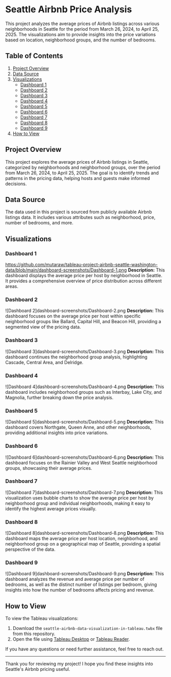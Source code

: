 # Seattle Airbnb Price Analysis

This project analyzes the average prices of Airbnb listings across various neighborhoods in Seattle for the period from March 26, 2024, to April 25, 2025. The visualizations aim to provide insights into the price variations based on location, neighborhood groups, and the number of bedrooms.

## Table of Contents

1. [Project Overview](#project-overview)
2. [Data Source](#data-source)
3. [Visualizations](#visualizations)
   - [Dashboard 1](#dashboard-1)
   - [Dashboard 2](#dashboard-2)
   - [Dashboard 3](#dashboard-3)
   - [Dashboard 4](#dashboard-4)
   - [Dashboard 5](#dashboard-5)
   - [Dashboard 6](#dashboard-6)
   - [Dashboard 7](#dashboard-7)
   - [Dashboard 8](#dashboard-8)
   - [Dashboard 9](#dashboard-9)
4. [How to View](#how-to-view)

## Project Overview

This project explores the average prices of Airbnb listings in Seattle, categorized by neighborhoods and neighborhood groups, over the period from March 26, 2024, to April 25, 2025. The goal is to identify trends and patterns in the pricing data, helping hosts and guests make informed decisions.

## Data Source

The data used in this project is sourced from publicly available Airbnb listings data. It includes various attributes such as neighborhood, price, number of bedrooms, and more.

## Visualizations

### Dashboard 1
https://github.com/mutaraw/tableau-project-airbnb-seattle-washington-data/blob/main/dashboard-screenshots/Dashboard-1.png
**Description:** This dashboard displays the average price per host by neighborhood in Seattle. It provides a comprehensive overview of price distribution across different areas.

### Dashboard 2
![Dashboard 2]dashboard-screenshots/Dashboard-2.png
**Description:** This dashboard focuses on the average price per host within specific neighborhood groups like Ballard, Capital Hill, and Beacon Hill, providing a segmented view of the pricing data.

### Dashboard 3
![Dashboard 3]dashboard-screenshots/Dashboard-3.png
**Description:** This dashboard continues the neighborhood group analysis, highlighting Cascade, Central Area, and Delridge.

### Dashboard 4
![Dashboard 4]dashboard-screenshots/Dashboard-4.png
**Description:** This dashboard includes neighborhood groups such as Interbay, Lake City, and Magnolia, further breaking down the price analysis.

### Dashboard 5
![Dashboard 5]dashboard-screenshots/Dashboard-5.png
**Description:** This dashboard covers Northgate, Queen Anne, and other neighborhoods, providing additional insights into price variations.

### Dashboard 6
![Dashboard 6]dashboard-screenshots/Dashboard-6.png
**Description:** This dashboard focuses on the Rainier Valley and West Seattle neighborhood groups, showcasing their average prices.

### Dashboard 7
![Dashboard 7]dashboard-screenshots/Dashboard-7.png
**Description:** This visualization uses bubble charts to show the average price per host by neighborhood group and individual neighborhoods, making it easy to identify the highest average prices visually.

### Dashboard 8
![Dashboard 8]dashboard-screenshots/Dashboard-8.png
**Description:** This dashboard maps the average price per host location, neighborhood, and neighborhood group on a geographical map of Seattle, providing a spatial perspective of the data.

### Dashboard 9
![Dashboard 9]dashboard-screenshots/Dashboard-9.png
**Description:** This dashboard analyzes the revenue and average price per number of bedrooms, as well as the distinct number of listings per bedroom, giving insights into how the number of bedrooms affects pricing and revenue.

## How to View

To view the Tableau visualizations:

1. Download the `seattle-airbnb-data-visualization-in-tableau.twbx` file from this repository.
2. Open the file using [Tableau Desktop](https://www.tableau.com/products/desktop) or [Tableau Reader](https://www.tableau.com/products/reader).

If you have any questions or need further assistance, feel free to reach out.

---

Thank you for reviewing my project! I hope you find these insights into Seattle's Airbnb pricing useful.

 
